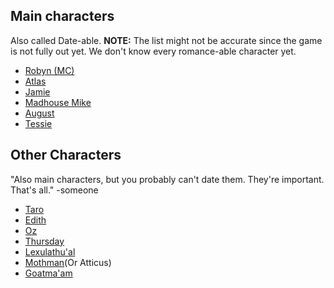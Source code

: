 ## Main characters
Also called Date-able. 
**NOTE:** The list might not be accurate since the game is not fully out yet. We don't know every romance-able character yet. 
- [Robyn (MC)](../Characters/Robyn.md#)
- [Atlas](../Characters/Atlas.md#)
- [Jamie](../Characters/Jamie.md#)
- [Madhouse Mike](../Characters/Madhouse.md#)
- [August](../Characters/August.md#)
- [Tessie](../Characters/Tessie.md#)
## Other Characters
"Also main characters, but you probably can't date them. They're important. That's all." -someone
- [Taro](../Characters/Taro.md#)
- [Edith](Characters/edith)
-  [Oz](../Characters/Oz.md#)
- [Thursday](Characters/thursday-birb)
- [Lexulathu'al](Characters/lex)
- [Mothman](../Characters/Atticus.md#)(Or Atticus)
- [Goatma'am](../Characters/Goatmaam.md#)